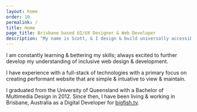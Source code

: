 ```yaml
---
layout: home
order: 10
permalink: /
title: Home
page_title: Brisbane based UI/UX Designer & Web Developer
description: "My name is Scott, & I design & build universally accessible, performant, & responsive web interfaces."
---
```


I am constantly learning & bettering my skills; always excited to further develop my understanding of inclusive web design & development.

I have experience with a full-stack of technologies with a primary focus on creating performant website that are simple & intuative to view & maintain.

I graduated from the University of Queensland with a Bachelor of Multimedia Design in 2012. Since then, I have been living & working in Brisbane, Australia as a Digital Developer for [bigfish.tv](http://bigfish.tv).